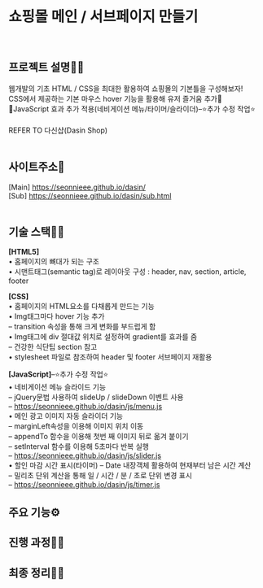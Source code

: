<h1 fontSize="50px">쇼핑몰 메인 / 서브페이지 만들기</h1><br>

## 프로젝트 설명🐱‍🏍
웹개발의 기초 HTML / CSS을 최대한 활용하여 쇼핑몰의 기본틀을 구성해보자! <br>
CSS에서 제공하는 기본 마우스 hover 기능을 활용해 유저 즐거움 추가🤩 <br>
🚩JavaScript 효과 추가 적용(네비게이션 메뉴/타이머/슬라이더)–⭐추가 수정 작업⭐ <br><br>
REFER TO 다신샵(Dasin Shop) <br><br>

## 사이트주소🚀
[Main] https://seonnieee.github.io/dasin/ <br>
[Sub] https://seonnieee.github.io/dasin/sub.html <br><br>

## 기술 스택👩‍🔧
<strong>[HTML5]</strong> <br>
• 홈페이지의 뼈대가 되는 구조 <br>
• 시맨트태그(semantic tag)로 레이아웃 구성 : header, nav, section, article, footer <br>

<strong>[CSS]</strong><br>
• 홈페이지의 HTML요소를 다채롭게 만드는 기능 <br>
• Img태그마다 hover 기능 추가 <br>
<span>– transition 속성을 통해 크게 변화를 부드럽게 함 <br>
• Img태그에 div 절대값 위치로 설정하여 gradient를 효과를 줌 <br>
<span>– 건강한 식단팁 section 참고 <br>
• stylesheet 파일로 참조하여 header 및 footer 서브페이지 재활용 <br>

<strong>[JavaScript]</strong>–⭐추가 수정 작업⭐<br>
• 네비게이션 메뉴 슬라이드 기능 <br>
– jQuery문법 사용하여 slideUp / slideDown 이벤트 사용<br>
– https://seonnieee.github.io/dasin/js/menu.js <br>
• 메인 광고 이미지 자동 슬라이더 기능 <br>
– marginLeft속성을 이용해 이미지 위치 이동 <br>
– appendTo 함수을 이용해 첫번 째 이미지 뒤로 옮겨 붙이기 <br>
– setInterval 함수를 이용해 5초마다 반복 실행 <br>
– https://seonnieee.github.io/dasin/js/slider.js <br>
• 할인 마감 시간 표시(타이머)
– Date 내장객체 활용하여 현재부터 남은 시간 계산 <br>
– 밀리초 단위 계산을 통해 일 / 시간 / 분 / 초로 단위 변경 표시 <br>
– https://seonnieee.github.io/dasin/js/timer.js <br>

## 주요 기능⚙

## 진행 과정🏃‍♀️

## 최종 정리🤸‍♀️
